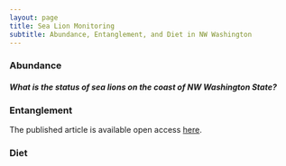 ```yaml
---
layout: page
title: Sea Lion Monitoring
subtitle: Abundance, Entanglement, and Diet in NW Washington
---
```


### Abundance

#### *What is the status of sea lions on the coast of NW Washington State?*

### Entanglement

The published article is available open access [here](https://journals.plos.org/plosone/article?id=10.1371/journal.pone.0237178).


### Diet



